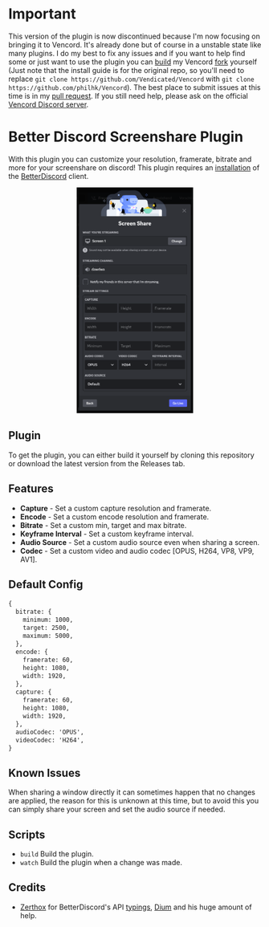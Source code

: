 # Important

This version of the plugin is now discontinued because I'm now focusing on bringing it to Vencord. It's already done but of course in a unstable state like many plugins. I do my best to fix any issues and if you want to help find some or just want to use the plugin you can [build](https://github.com/philhk/Vencord/blob/main/docs/1_INSTALLING.md) my Vencord [fork](https://github.com/philhk/Vencord) yourself (Just note that the install guide is for the original repo, so you'll need to replace `git clone https://github.com/Vendicated/Vencord` with `git clone https://github.com/philhk/Vencord`). The best place to submit issues at this time is in my [pull request](https://github.com/Vendicated/Vencord/pull/730). If you still need help, please ask on the official [Vencord Discord server](https://discord.gg/vencord).

# Better Discord Screenshare Plugin

With this plugin you can customize your resolution, framerate, bitrate and more for your screenshare on discord! This plugin requires an [installation](https://github.com/BetterDiscord/BetterDiscord#manual-installation 'installation') of the [BetterDiscord](https://github.com/BetterDiscord/BetterDiscord 'BetterDiscord') client.

<div align='center'>
  <img src="./preview.png" height='450'>
</div>

## Plugin

To get the plugin, you can either build it yourself by cloning this repository or download the latest version from the Releases tab.

## Features

- **Capture** - Set a custom capture resolution and framerate.
- **Encode** - Set a custom encode resolution and framerate.
- **Bitrate** - Set a custom min, target and max bitrate.
- **Keyframe Interval** - Set a custom keyframe interval.
- **Audio Source** - Set a custom audio source even when sharing a screen.
- **Codec** - Set a custom video and audio codec [OPUS, H264, VP8, VP9, AV1].

## Default Config

```
{
  bitrate: {
    minimum: 1000,
    target: 2500,
    maximum: 5000,
  },
  encode: {
    framerate: 60,
    height: 1080,
    width: 1920,
  },
  capture: {
    framerate: 60,
    height: 1080,
    width: 1920,
  },
  audioCodec: 'OPUS',
  videoCodec: 'H264',
}
```

## Known Issues

When sharing a window directly it can sometimes happen that no changes are applied, the reason for this is unknown at this time, but to avoid this you can simply share your screen and set the audio source if needed.

## Scripts

- `build` Build the plugin.
- `watch` Build the plugin when a change was made.

## Credits

- [Zerthox](https://github.com/Zerthox) for BetterDiscord's API [typings](https://github.com/Zerthox/betterdiscord-types), [Dium](https://github.com/Zerthox/BetterDiscord-Plugins/tree/master/packages/dium) and his huge amount of help.
